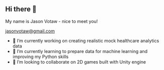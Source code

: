 ## Hi there 👋

My name is Jason Votaw - nice to meet you!


jasonvotaw@gmail.com

- 🔭 I’m currently working on creating realistic mock healthcare analytics data
- 🌱 I’m currently learning to prepare data for machine learning and improving my Python skills
- 👯 I’m looking to collaborate on 2D games built with Unity engine
<!--
**jason-votaw/jason-votaw** is a ✨ _special_ ✨ repository because its `README.md` (this file) appears on your GitHub profile.

Here are some ideas to get you started:

- 🔭 I’m currently working on ...
- 🌱 I’m currently learning ...
- 👯 I’m looking to collaborate on ...
- 🤔 I’m looking for help with ...
- 💬 Ask me about ...
- 📫 How to reach me: ...
- 😄 Pronouns: ...
- ⚡ Fun fact: ...
-->
